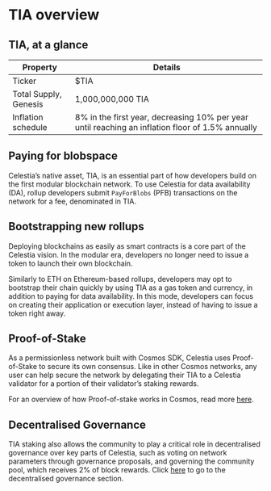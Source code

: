 # TIA overview

## TIA, at a glance

| Property | Details |
| -------- | ------- |
| Ticker | $TIA |
| Total Supply, Genesis | 1,000,000,000 TIA |
| Inflation schedule | 8% in the first year, decreasing 10% per year until reaching an inflation floor of 1.5% annually |

## Paying for blobspace

Celestia’s native asset, TIA, is an essential part of how developers
build on the first modular blockchain network. To use Celestia for
data availability (DA), rollup developers submit `PayForBlobs` (PFB)
transactions on the network for a fee, denominated in TIA.

## Bootstrapping new rollups

Deploying blockchains as easily as smart contracts is a core part of
the Celestia vision. In the modular era, developers no longer need
to issue a token to launch their own blockchain.

Similarly to ETH on Ethereum-based rollups, developers may opt to
bootstrap their chain quickly by using TIA as a gas token and
currency, in addition to paying for data availability. In this mode,
developers can focus on creating their application or execution
layer, instead of having to issue a token right away.

## Proof-of-Stake

As a permissionless network built with Cosmos SDK, Celestia uses
Proof-of-Stake to secure its own consensus. Like in other Cosmos networks,
any user can help secure the network by delegating their TIA to a Celestia
validator for a portion of their validator’s staking rewards.

For an overview of how Proof-of-stake works in Cosmos, read more
[here](https://docs.cosmos.network/main/modules/staking).

## Decentralised Governance

TIA staking also allows the community to play a critical role in
decentralised governance over key parts of Celestia, such as voting
on network parameters through governance proposals, and governing
the community pool, which receives 2% of block rewards.
Click [here](../governance) to go to the decentralised governance
section.
